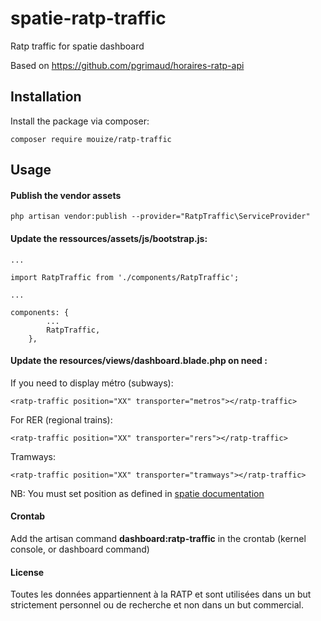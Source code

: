 # spatie-ratp-traffic

Ratp traffic for spatie dashboard

Based on https://github.com/pgrimaud/horaires-ratp-api

## Installation

Install the package via composer:

    composer require mouize/ratp-traffic

## Usage

#### Publish the vendor assets

    php artisan vendor:publish --provider="RatpTraffic\ServiceProvider"

#### Update the ressources/assets/js/bootstrap.js:

    ...
    
    import RatpTraffic from './components/RatpTraffic';
    
    ...
    
    components: {
            ...
            RatpTraffic,
        },
        
#### Update the resources/views/dashboard.blade.php on need : 

If you need to display métro (subways):

    <ratp-traffic position="XX" transporter="metros"></ratp-traffic>

For RER (regional trains):
    
    <ratp-traffic position="XX" transporter="rers"></ratp-traffic>
    
Tramways:
    
    <ratp-traffic position="XX" transporter="tramways"></ratp-traffic>

NB: You must set position as defined in [spatie documentation](https://murze.be/building-a-realtime-dashboard-powered-by-laravel-and-vue-2017-edition)

#### Crontab

Add the artisan command **dashboard:ratp-traffic** in the crontab (kernel console, or dashboard command)

#### License

Toutes les données appartiennent à la RATP et sont utilisées dans un but strictement personnel ou de recherche et non dans un but commercial.